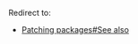 Redirect to:

*   [Patching packages#See also](/index.php/Patching_packages#See_also "Patching packages")